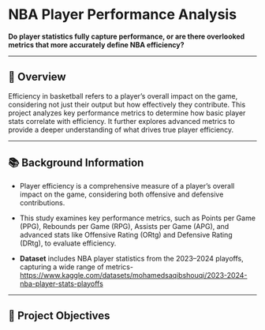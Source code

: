 # NBA Player Performance Analysis

**Do player statistics fully capture performance, or are there overlooked metrics that more accurately define NBA efficiency?**

---

## 📌 Overview

Efficiency in basketball refers to a player’s overall impact on the game, considering not just their output but how effectively they contribute. This project analyzes key performance metrics to determine how basic player stats correlate with efficiency. It further explores advanced metrics to provide a deeper understanding of what drives true player efficiency.

---

## 📚 Background Information

- Player efficiency is a comprehensive measure of a player’s overall impact on the game, considering both offensive and defensive contributions.

- This study examines key performance metrics, such as Points per Game (PPG), Rebounds per Game (RPG), Assists per Game (APG), and advanced stats like Offensive Rating (ORtg) and Defensive Rating (DRtg), to evaluate efficiency.

- **Dataset** includes NBA player statistics from the 2023–2024 playoffs, capturing a wide range of metrics-  https://www.kaggle.com/datasets/mohamedsaqibshouqi/2023-2024-nba-player-stats-playoffs

---

## 🎯 Project Objectives

